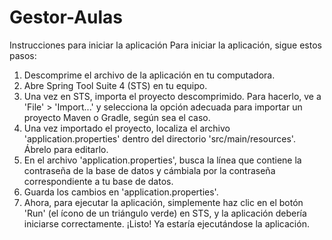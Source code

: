 # Gestor-Aulas

Instrucciones para iniciar la aplicación
Para iniciar la aplicación, sigue estos pasos:
1. Descomprime el archivo de la aplicación en tu computadora.
2. Abre Spring Tool Suite 4 (STS) en tu equipo.
3. Una vez en STS, importa el proyecto descomprimido. Para hacerlo, ve a 'File' > 'Import...' y selecciona la opción adecuada para importar un proyecto Maven o Gradle, según sea el caso.
4. Una vez importado el proyecto, localiza el archivo 'application.properties' dentro del directorio 'src/main/resources'. Ábrelo para editarlo.
5. En el archivo 'application.properties', busca la línea que contiene la contraseña de la base de datos y cámbiala por la contraseña correspondiente a tu base de datos.
6. Guarda los cambios en 'application.properties'.
7. Ahora, para ejecutar la aplicación, simplemente haz clic en el botón 'Run' (el ícono de un triángulo verde) en STS, y la aplicación debería iniciarse correctamente.
¡Listo! Ya estaría ejecutándose la aplicación.
